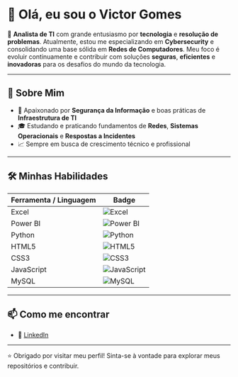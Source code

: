 # 👋 Olá, eu sou o Victor Gomes

🎯 **Analista de TI** com grande entusiasmo por **tecnologia** e **resolução de problemas**. Atualmente, estou me especializando em **Cybersecurity** e consolidando uma base sólida em **Redes de Computadores**. Meu foco é evoluir continuamente e contribuir com soluções **seguras**, **eficientes** e **inovadoras** para os desafios do mundo da tecnologia.

---

## 🚀 Sobre Mim

- 🔐 Apaixonado por **Segurança da Informação** e boas práticas de **Infraestrutura de TI**  
- 🎓 Estudando e praticando fundamentos de **Redes**, **Sistemas Operacionais** e **Respostas a Incidentes**   
- 📈 Sempre em busca de crescimento técnico e profissional  

---

## 🛠️ Minhas Habilidades

| Ferramenta / Linguagem | Badge |
|------------------------|-------|
| Excel                 | ![Excel](https://img.shields.io/badge/Excel-217346?style=for-the-badge&logo=microsoft-excel&logoColor=white) |
| Power BI              | ![Power BI](https://img.shields.io/badge/Power_BI-F2C811?style=for-the-badge&logo=power-bi&logoColor=white) |
| Python                | ![Python](https://img.shields.io/badge/Python-3776AB?style=for-the-badge&logo=python&logoColor=white) |
| HTML5                 | ![HTML5](https://img.shields.io/badge/HTML5-E34F26?style=for-the-badge&logo=html5&logoColor=white) |
| CSS3                  | ![CSS3](https://img.shields.io/badge/CSS3-1572B6?style=for-the-badge&logo=css3&logoColor=white) |
| JavaScript            | ![JavaScript](https://img.shields.io/badge/JavaScript-F7DF1E?style=for-the-badge&logo=javascript&logoColor=black) |
| MySQL                 | ![MySQL](https://img.shields.io/badge/MySQL-4479A1?style=for-the-badge&logo=mysql&logoColor=white) |

---

## 📫 Como me encontrar

- 💼 [LinkedIn](https://www.linkedin.com/in/gviictor1/)

---

⭐ Obrigado por visitar meu perfil! Sinta-se à vontade para explorar meus repositórios e contribuir.
